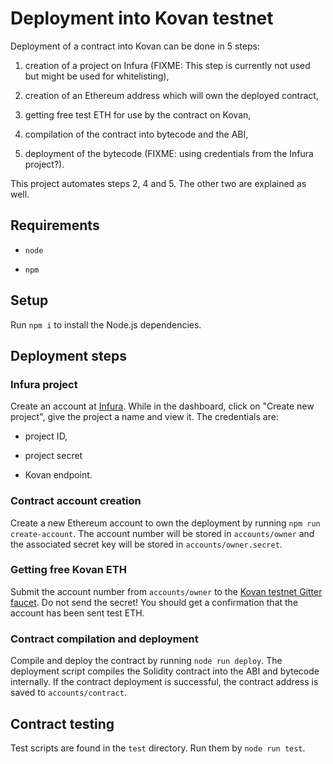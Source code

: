 # Deployment into Kovan testnet

Deployment of a contract into Kovan can be done in 5 steps:

1. creation of a project on Infura (FIXME: This step is currently not used but
   might be used for whitelisting),

2. creation of an Ethereum address which will own the deployed contract,

3. getting free test ETH for use by the contract on Kovan,

4. compilation of the contract into bytecode and the ABI,

5. deployment of the bytecode (FIXME: using credentials from the Infura
   project?).

This project automates steps 2, 4 and 5. The other two are explained as well.


## Requirements

- `node`

- `npm`


## Setup

Run `npm i` to install the Node.js dependencies.


## Deployment steps

### Infura project

Create an account at [Infura](https://infura.io/). While in the dashboard, click
on "Create new project", give the project a name and view it. The credentials
are:

- project ID,

- project secret

- Kovan endpoint.


### Contract account creation

Create a new Ethereum account to own the deployment by running `npm run
create-account`. The account number will be stored in `accounts/owner` and the
associated secret key will be stored in `accounts/owner.secret`.


### Getting free Kovan ETH

Submit the account number from `accounts/owner` to the [Kovan testnet Gitter
faucet](https://gitter.im/kovan-testnet/faucet). Do not send the secret! You
should get a confirmation that the account has been sent test ETH.


### Contract compilation and deployment

Compile and deploy the contract by running `node run deploy`. The deployment
script compiles the Solidity contract into the ABI and bytecode internally.  If
the contract deployment is successful, the contract address is saved to
`accounts/contract`.

## Contract testing

Test scripts are found in the `test` directory. Run them by `node run test`.
